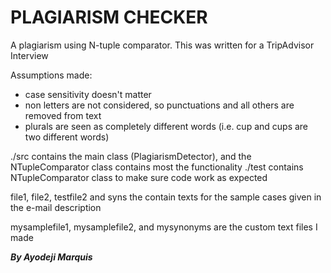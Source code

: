 # PLAGIARISM CHECKER

A plagiarism using N-tuple comparator. This was written for a TripAdvisor Interview

Assumptions made:
   * case sensitivity doesn't matter
   * non letters are not considered, so punctuations and all others are removed from text
   * plurals are seen as completely different words (i.e. cup and cups are two different words)

./src contains the main class (PlagiarismDetector), and the NTupleComparator class contains most the functionality
./test contains NTupleComparator class to make sure code work as expected

file1, file2, testfile2 and syns the contain texts for the sample cases given in the e-mail description

mysamplefile1, mysamplefile2, and mysynonyms are the custom text files I made

*********By Ayodeji Marquis*********
